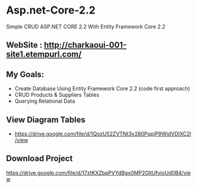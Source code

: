# Asp.net-Core-2.2
Simple CRUD  ASP.NET CORE 2.2 With Entity Framework Core 2.2

## WebSite : http://charkaoui-001-site1.etempurl.com/


## My Goals:

+ Create Database Using Entity Framework Core 2.2 (code first approach)
+ CRUD Products & Suppliers Tables 
+ Querying Relational Data

## View Diagram Tables

+ https://drive.google.com/file/d/1QozU52ZVTNt3v280PqpjP9WidVDIXC2l/view

## Download Project

https://drive.google.com/file/d/17ztKXZbpPVYdBgx0MP2GltUfvjoUd0B4/view

